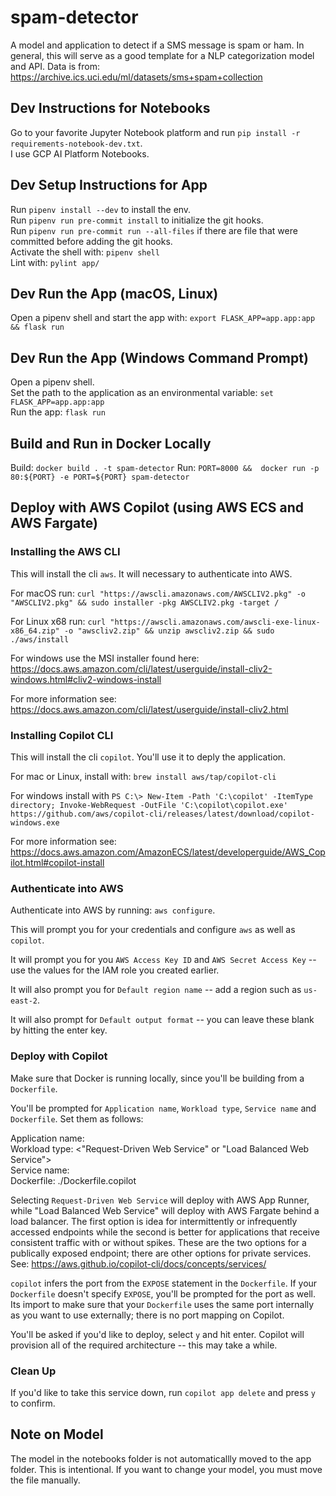 # spam-detector

A model and application to detect if a SMS message is spam or ham. In general, this will serve as a good template for a NLP categorization model and API. Data is from: https://archive.ics.uci.edu/ml/datasets/sms+spam+collection

## Dev Instructions for Notebooks

Go to your favorite Jupyter Notebook platform and run `pip install -r requirements-notebook-dev.txt`.  
I use GCP AI Platform Notebooks.  

## Dev Setup Instructions for App
Run `pipenv install --dev` to install the env.  
Run `pipenv run pre-commit install` to initialize the git hooks.  
Run `pipenv run pre-commit run --all-files` if there are file that were committed before adding the git hooks.  
Activate the shell with: `pipenv shell`  
Lint with: `pylint app/`  

## Dev Run the App (macOS, Linux)
Open a pipenv shell and start the app with: `export FLASK_APP=app.app:app && flask run`

## Dev Run the App (Windows Command Prompt)
Open a pipenv shell.  
Set the path to the application as an environmental variable: `set FLASK_APP=app.app:app`  
Run the app:  `flask run`  

## Build and Run in Docker Locally
Build: `docker build . -t spam-detector`
Run: `PORT=8000 &&  docker run -p 80:${PORT} -e PORT=${PORT} spam-detector`

## Deploy with AWS Copilot (using AWS ECS and AWS Fargate)

### Installing the AWS CLI

This will install the cli `aws`. It will necessary to authenticate into AWS.

For macOS run: `curl "https://awscli.amazonaws.com/AWSCLIV2.pkg" -o "AWSCLIV2.pkg" && sudo installer -pkg AWSCLIV2.pkg -target /`

For Linux x68 run: `curl "https://awscli.amazonaws.com/awscli-exe-linux-x86_64.zip" -o "awscliv2.zip" && unzip awscliv2.zip && sudo ./aws/install`

For windows use the MSI installer found here: https://docs.aws.amazon.com/cli/latest/userguide/install-cliv2-windows.html#cliv2-windows-install

For more information see: https://docs.aws.amazon.com/cli/latest/userguide/install-cliv2.html

### Installing Copilot CLI

This will install the cli `copilot`. You'll use it to deply the application.

For mac or Linux, install with: `brew install aws/tap/copilot-cli`

For windows install with `PS C:\> New-Item -Path 'C:\copilot' -ItemType directory; Invoke-WebRequest -OutFile 'C:\copilot\copilot.exe' https://github.com/aws/copilot-cli/releases/latest/download/copilot-windows.exe`

For more information see: https://docs.aws.amazon.com/AmazonECS/latest/developerguide/AWS_Copilot.html#copilot-install

### Authenticate into AWS
Authenticate into AWS by running: `aws configure`.  

This will prompt you for your credentials and configure `aws` as well as `copilot`.

It will prompt you for you `AWS Access Key ID` and `AWS Secret Access Key` -- use the values for the IAM role you created earlier.

It will also prompt you for `Default region name` -- add a region such as `us-east-2`.

It will also prompt for `Default output format` -- you can leave these blank by hitting the enter key.

### Deploy with Copilot

Make sure that Docker is running locally, since you'll be building from a `Dockerfile`.

You'll be prompted for `Application name`, `Workload type`, `Service name` and `Dockerfile`. Set them as follows:

Application name: <any name>  
Workload type: <"Request-Driven Web Service" or "Load Balanced Web Service">  
Service name: <any name>  
Dockerfile: ./Dockerfile.copilot  

Selecting `Request-Driven Web Service` will deploy with AWS App Runner, while "Load Balanced Web Service" will deploy with AWS Fargate behind a load balancer. The first option is idea for intermittently or infrequently accessed endpoints while the second is better for applications that receive consistent traffic with or without spikes. These are the two options for a publically exposed endpoint; there are other options for private services. See: https://aws.github.io/copilot-cli/docs/concepts/services/

`copilot` infers the port from the `EXPOSE` statement in the `Dockerfile`. If your `Dockerfile` doesn't specify `EXPOSE`, you'll be prompted for the port as well. Its import to make sure that your `Dockerfile` uses the same port internally as you want to use externally; there is no port mapping on Copilot.

You'll be asked if you'd like to deploy, select `y` and hit enter. Copilot will provision all of the required architecture -- this may take a while.

### Clean Up

If you'd like to take this service down, run `copilot app delete` and press `y` to confirm.

## Note on Model
The model in the notebooks folder is not automaticallly moved to the app folder. This is intentional. If you want to change your model, you must move the file manually.
